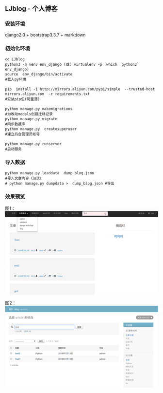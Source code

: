 ##  LJblog - 个人博客


### 安装环境
django2.0 + bootstrap3.3.7 + markdown




### 初始化环境
```
cd LJblog
python3 -m venv env_django (或: virtualenv -p `which  python3` env_django)
source  env_django/bin/activate
#载入py环境

pip  install -i http://mirrors.aliyun.com/pypi/simple  --trusted-host mirrors.aliyun.com  -r requirements.txt
#安装pip包(阿里源)

python manage.py makemigrations 
#为改动models创建迁移记录
python manage.py migrate 
#同步数据库
python manage.py  createsuperuser
#建立后台管理员帐号

python manage.py runserver
#启动服务
```

### 导入数据
```
python manage.py loaddata  dump_blog.json
#导入文章内容（测试）
# python manage.py dumpdata >  dump_blog.json #导出
```



### 效果预览

图1：
![首页](doc/index.png)

图2：
![后台](doc/admin.png)
